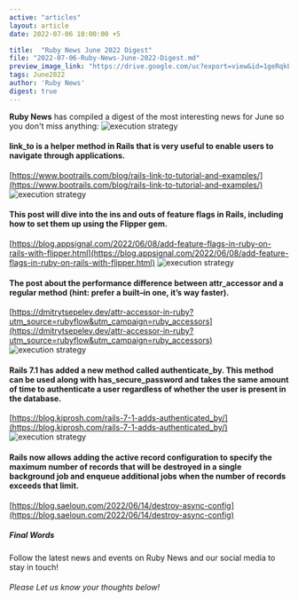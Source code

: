 ```yaml
---
active: "articles"
layout: article
date: 2022-07-06 10:00:00 +5

title:  "Ruby News June 2022 Digest"
file: "2022-07-06-Ruby-News-June-2022-Digest.md"
preview_image_link: "https://drive.google.com/uc?export=view&id=1geRqkLh_l9SfFpkji0RrWzFYNQ8Os6Z-"
tags: June2022
author: 'Ruby News'
digest: true
---
```


**Ruby News** has compiled a digest of the most interesting news for June so you don't miss anything:
![execution strategy](https://drive.google.com/uc?export=view&id=1SXGbwG0XW3QA8V3ym1InuzARHayaTPS4) 
#### link_to is a helper method in Rails that is very useful to enable users to navigate through applications.
[https://www.bootrails.com/blog/rails-link-to-tutorial-and-examples/](https://www.bootrails.com/blog/rails-link-to-tutorial-and-examples/)
![execution strategy](https://drive.google.com/uc?export=view&id=182BzJpgr2C031GQ-JrsBSjqRA0mNBvqA) 
#### This post will dive into the ins and outs of feature flags in Rails, including how to set them up using the Flipper gem.
[https://blog.appsignal.com/2022/06/08/add-feature-flags-in-ruby-on-rails-with-flipper.html](https://blog.appsignal.com/2022/06/08/add-feature-flags-in-ruby-on-rails-with-flipper.html)
![execution strategy](https://drive.google.com/uc?export=view&id=1B4eZmTjsxWCXH9zlEmAvlqKvcU6fxRCx) 
#### The post about the performance difference between attr_accessor and a regular method (hint: prefer a built–in one, it’s way faster).
[https://dmitrytsepelev.dev/attr-accessor-in-ruby?utm_source=rubyflow&utm_campaign=ruby_accessors](https://dmitrytsepelev.dev/attr-accessor-in-ruby?utm_source=rubyflow&utm_campaign=ruby_accessors)
![execution strategy](https://drive.google.com/uc?export=view&id=1SB_wjfC4UWnO8rjvqsH4LbdfPL96c00Q) 
#### Rails 7.1 has added a new method called authenticate_by. This method can be used along with has_secure_password and takes the same amount of time to authenticate a user regardless of whether the user is present in the database.
[https://blog.kiprosh.com/rails-7-1-adds-authenticated_by/](https://blog.kiprosh.com/rails-7-1-adds-authenticated_by/)
![execution strategy](https://drive.google.com/uc?export=view&id=1SAVy1B8TkM-2gvAaTh-vYeRU6HSv07A0) 
#### Rails now allows adding the active record configuration to specify the maximum number of records that will be destroyed in a single background job and enqueue additional jobs when the number of records exceeds that limit.
[https://blog.saeloun.com/2022/06/14/destroy-async-config](https://blog.saeloun.com/2022/06/14/destroy-async-config)

##### Final Words

Follow the latest news and events on Ruby News and our social media to stay in touch!

###### Please Let us know your thoughts below!
